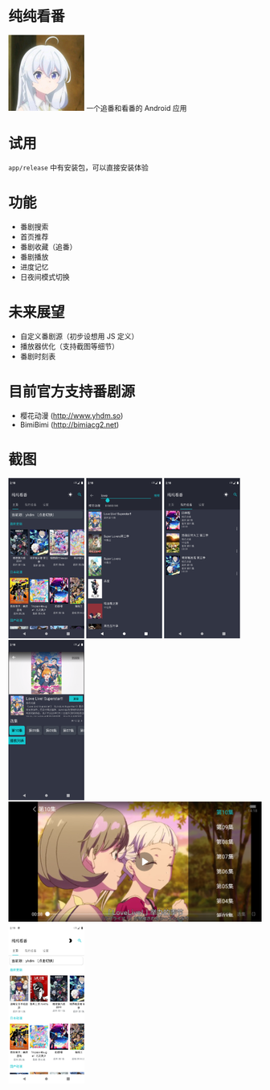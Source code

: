 # 纯纯看番
<img src="./easy.png" width="30%" />
一个追番和看番的 Android 应用

# 试用
`app/release` 中有安装包，可以直接安装体验

# 功能
- 番剧搜索
- 首页推荐
- 番剧收藏（追番）
- 番剧播放
- 进度记忆
- 日夜间模式切换

# 未来展望
- 自定义番剧源（初步设想用 JS 定义）
- 播放器优化（支持截图等细节）
- 番剧时刻表

# 目前官方支持番剧源
- 樱花动漫 (http://www.yhdm.so)
- BimiBimi (http://bimiacg2.net)

# 截图
<img src="./screenshots/1.png" width="30%" />
<img src="./screenshots/2.png" width="30%" />
<img src="./screenshots/3.png" width="30%" />
<img src="./screenshots/4.png" width="30%" />
<img src="./screenshots/5.png"/>
<img src="./screenshots/6.png" width="30%" />




